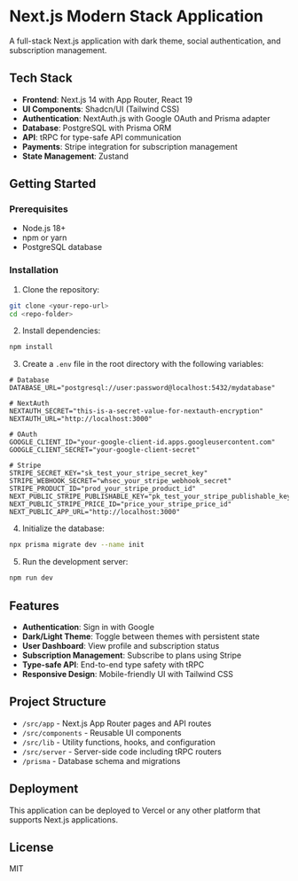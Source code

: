 # Next.js Modern Stack Application

A full-stack Next.js application with dark theme, social authentication, and subscription management.

## Tech Stack

- **Frontend**: Next.js 14 with App Router, React 19
- **UI Components**: Shadcn/UI (Tailwind CSS)
- **Authentication**: NextAuth.js with Google OAuth and Prisma adapter
- **Database**: PostgreSQL with Prisma ORM
- **API**: tRPC for type-safe API communication
- **Payments**: Stripe integration for subscription management
- **State Management**: Zustand

## Getting Started

### Prerequisites

- Node.js 18+
- npm or yarn
- PostgreSQL database

### Installation

1. Clone the repository:

```bash
git clone <your-repo-url>
cd <repo-folder>
```

2. Install dependencies:

```bash
npm install
```

3. Create a `.env` file in the root directory with the following variables:

```
# Database
DATABASE_URL="postgresql://user:password@localhost:5432/mydatabase"

# NextAuth
NEXTAUTH_SECRET="this-is-a-secret-value-for-nextauth-encryption"
NEXTAUTH_URL="http://localhost:3000"

# OAuth
GOOGLE_CLIENT_ID="your-google-client-id.apps.googleusercontent.com"
GOOGLE_CLIENT_SECRET="your-google-client-secret"

# Stripe
STRIPE_SECRET_KEY="sk_test_your_stripe_secret_key"
STRIPE_WEBHOOK_SECRET="whsec_your_stripe_webhook_secret"
STRIPE_PRODUCT_ID="prod_your_stripe_product_id"
NEXT_PUBLIC_STRIPE_PUBLISHABLE_KEY="pk_test_your_stripe_publishable_key"
NEXT_PUBLIC_STRIPE_PRICE_ID="price_your_stripe_price_id"
NEXT_PUBLIC_APP_URL="http://localhost:3000"
```

4. Initialize the database:

```bash
npx prisma migrate dev --name init
```

5. Run the development server:

```bash
npm run dev
```

## Features

- **Authentication**: Sign in with Google
- **Dark/Light Theme**: Toggle between themes with persistent state
- **User Dashboard**: View profile and subscription status
- **Subscription Management**: Subscribe to plans using Stripe
- **Type-safe API**: End-to-end type safety with tRPC
- **Responsive Design**: Mobile-friendly UI with Tailwind CSS

## Project Structure

- `/src/app` - Next.js App Router pages and API routes
- `/src/components` - Reusable UI components
- `/src/lib` - Utility functions, hooks, and configuration
- `/src/server` - Server-side code including tRPC routers
- `/prisma` - Database schema and migrations

## Deployment

This application can be deployed to Vercel or any other platform that supports Next.js applications.

## License

MIT
